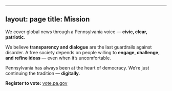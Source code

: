 
---
layout: page
title: Mission
---

We cover global news through a Pennsylvania voice — **civic, clear, patriotic**.

We believe **transparency and dialogue** are the last guardrails against disorder.
A free society depends on people willing to **engage, challenge, and refine ideas** — even when it’s uncomfortable.

Pennsylvania has always been at the heart of democracy.
We’re just continuing the tradition — **digitally**.

**Register to vote:** <a href="https://vote.pa.gov" target="_blank" rel="noopener">vote.pa.gov</a>
